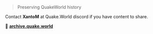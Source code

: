 > Preserving QuakeWorld history

Contact **XantoM** at Quake.World discord if you have content to share.

🔗 [**archive.quake.world**](https://archive.quake.world)
